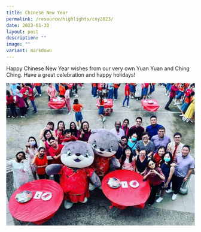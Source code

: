 ```yaml
---
title: Chinese New Year
permalink: /resource/highlights/cny2023/
date: 2023-01-30
layout: post
description: ""
image: ""
variant: markdown
---
```

Happy Chinese New Year wishes from our very own Yuan Yuan and Ching Ching. Have a great celebration and happy holidays!

![](/images/chinese%20new%20year.JPG)



